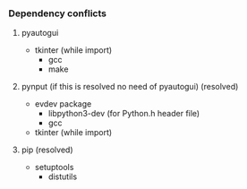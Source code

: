 ### Dependency conflicts
1. pyautogui
    - tkinter (while import)
        - gcc
        - make

2. pynput  (if this is resolved no need of pyautogui) (resolved)
    - evdev package
        - libpython3-dev  (for Python.h header file)
        - gcc
    - tkinter (while import)

3. pip (resolved)
    - setuptools
        - distutils
